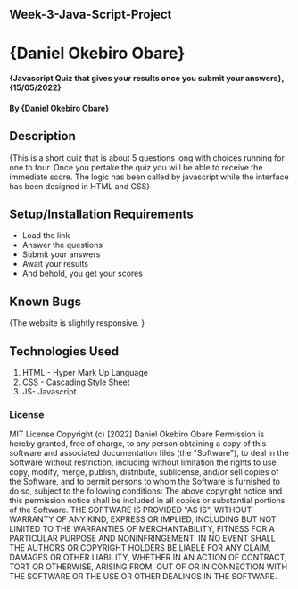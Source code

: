 ## Week-3-Java-Script-Project
# {Daniel Okebiro Obare}
#### {Javascript Quiz that gives your results once you submit your answers}, {15/05/2022}
#### By **{Daniel Okebiro Obare}**
## Description
{This is a short quiz that is about 5 questions long with choices running for one to four. Once you pertake the quiz you will be able to receive the immediate score. The logic has been called by javascript while the interface has been designed in HTML and CSS}
## Setup/Installation Requirements
* Load the link
* Answer the questions
* Submit your answers
* Await your results
* And behold, you get your scores

## Known Bugs
{The website is slightly responsive. }
## Technologies Used
1. HTML - Hyper Mark Up Language
2. CSS - Cascading Style Sheet
3. JS- Javascript

### License
MIT License Copyright (c) [2022] Daniel Okebiro Obare Permission is hereby granted, free of charge, to any person obtaining a copy of this software and associated documentation files (the "Software"), to deal in the Software without restriction, including without limitation the rights to use, copy, modify, merge, publish, distribute, sublicense, and/or sell copies of the Software, and to permit persons to whom the Software is furnished to do so, subject to the following conditions: The above copyright notice and this permission notice shall be included in all copies or substantial portions of the Software. THE SOFTWARE IS PROVIDED "AS IS", WITHOUT WARRANTY OF ANY KIND, EXPRESS OR IMPLIED, INCLUDING BUT NOT LIMITED TO THE WARRANTIES OF MERCHANTABILITY, FITNESS FOR A PARTICULAR PURPOSE AND NONINFRINGEMENT. IN NO EVENT SHALL THE AUTHORS OR COPYRIGHT HOLDERS BE LIABLE FOR ANY CLAIM, DAMAGES OR OTHER LIABILITY, WHETHER IN AN ACTION OF CONTRACT, TORT OR OTHERWISE, ARISING FROM, OUT OF OR IN CONNECTION WITH THE SOFTWARE OR THE USE OR OTHER DEALINGS IN THE SOFTWARE.
